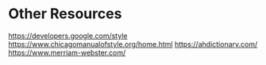 # Other Resources

https://developers.google.com/style
https://www.chicagomanualofstyle.org/home.html
https://ahdictionary.com/
https://www.merriam-webster.com/
